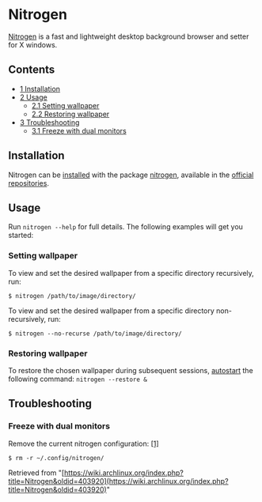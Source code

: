 # Nitrogen

[Nitrogen](http://projects.l3ib.org/nitrogen/) is a fast and lightweight desktop background browser and setter for X windows.

## Contents

*   [1 Installation](#Installation)
*   [2 Usage](#Usage)
    *   [2.1 Setting wallpaper](#Setting_wallpaper)
    *   [2.2 Restoring wallpaper](#Restoring_wallpaper)
*   [3 Troubleshooting](#Troubleshooting)
    *   [3.1 Freeze with dual monitors](#Freeze_with_dual_monitors)

## Installation

Nitrogen can be [installed](/index.php/Pacman "Pacman") with the package [nitrogen](https://www.archlinux.org/packages/?name=nitrogen), available in the [official repositories](/index.php/Official_repositories "Official repositories").

## Usage

Run `nitrogen --help` for full details. The following examples will get you started:

### Setting wallpaper

To view and set the desired wallpaper from a specific directory recursively, run:

```
$ nitrogen /path/to/image/directory/

```

To view and set the desired wallpaper from a specific directory non-recursively, run:

```
$ nitrogen --no-recurse /path/to/image/directory/

```

### Restoring wallpaper

To restore the chosen wallpaper during subsequent sessions, [autostart](/index.php/Autostart "Autostart") the following command: `nitrogen --restore &`

## Troubleshooting

### Freeze with dual monitors

Remove the current nitrogen configuration: [[1]](https://bbs.archlinux.org/viewtopic.php?id=46245)

```
$ rm -r ~/.config/nitrogen/

```

Retrieved from "[https://wiki.archlinux.org/index.php?title=Nitrogen&oldid=403920](https://wiki.archlinux.org/index.php?title=Nitrogen&oldid=403920)"